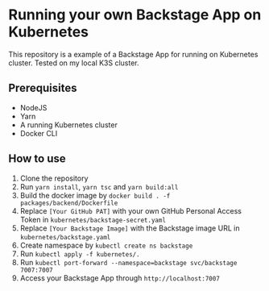 # Running your own Backstage App on Kubernetes

This repository is a example of a Backstage App for running on Kubernetes cluster. Tested on my local K3S cluster.

## Prerequisites
- NodeJS
- Yarn
- A running Kubernetes cluster
- Docker CLI

## How to use
1. Clone the repository
1. Run `yarn install`, `yarn tsc` and `yarn build:all`
1. Build the docker image by `docker build . -f packages/backend/Dockerfile`
1. Replace `[Your GitHub PAT]` with your own GitHub Personal Access Token in `kubernetes/backstage-secret.yaml`
1. Replace `[Your Backstage Image]` with the Backstage image URL in `kubernetes/backstage.yaml`
1. Create namespace by `kubectl create ns backstage`
1. Run `kubectl apply -f kubernetes/.`
1. Run `kubectl port-forward --namespace=backstage svc/backstage 7007:7007`
1. Access your Backstage App through `http://localhost:7007`
